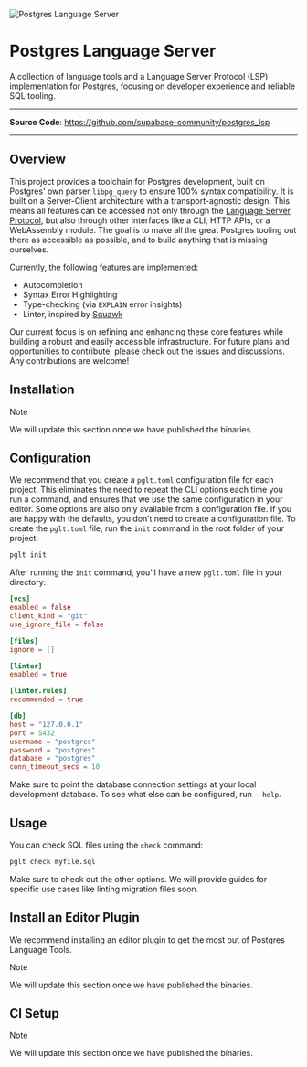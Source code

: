 ![Postgres Language Server](images/pls-github.png)

# Postgres Language Server

A collection of language tools and a Language Server Protocol (LSP) implementation for Postgres, focusing on developer experience and reliable SQL tooling.

---

**Source Code**: <a href="https://github.com/supabase-community/postgres_lsp" target="_blank">https://github.com/supabase-community/postgres_lsp</a>

---

## Overview

This project provides a toolchain for Postgres development, built on Postgres' own parser `libpg_query` to ensure 100% syntax compatibility. It is built on a Server-Client architecture with a transport-agnostic design. This means all features can be accessed not only through the [Language Server Protocol](https://microsoft.github.io/language-server-protocol/), but also through other interfaces like a CLI, HTTP APIs, or a WebAssembly module. The goal is to make all the great Postgres tooling out there as accessible as possible, and to build anything that is missing ourselves.

Currently, the following features are implemented:
- Autocompletion
- Syntax Error Highlighting
- Type-checking (via `EXPLAIN` error insights)
- Linter, inspired by [Squawk](https://squawkhq.com)

Our current focus is on refining and enhancing these core features while building a robust and easily accessible infrastructure. For future plans and opportunities to contribute, please check out the issues and discussions. Any contributions are welcome!

## Installation

> [!NOTE]
> We will update this section once we have published the binaries.

## Configuration

We recommend that you create a `pglt.toml` configuration file for each project. This eliminates the need to repeat the CLI options each time you run a command, and ensures that we use the same configuration in your editor. Some options are also only available from a configuration file. If you are happy with the defaults, you don’t need to create a configuration file. To create the `pglt.toml` file, run the `init` command in the root folder of your project:

```sh
pglt init
```

After running the `init` command, you’ll have a new `pglt.toml` file in your directory:

```toml
[vcs]
enabled = false
client_kind = "git"
use_ignore_file = false

[files]
ignore = []

[linter]
enabled = true

[linter.rules]
recommended = true

[db]
host = "127.0.0.1"
port = 5432
username = "postgres"
password = "postgres"
database = "postgres"
conn_timeout_secs = 10
```

Make sure to point the database connection settings at your local development database. To see what else can be configured, run `--help`.

## Usage

You can check SQL files using the `check` command:

```sh
pglt check myfile.sql
```

Make sure to check out the other options. We will provide guides for specific use cases like linting migration files soon.

## Install an Editor Plugin

We recommend installing an editor plugin to get the most out of Postgres Language Tools.

> [!NOTE]
> We will update this section once we have published the binaries.


## CI Setup

> [!NOTE]
> We will update this section once we have published the binaries.

